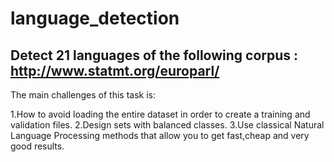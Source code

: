 # language_detection

## Detect 21 languages of the following corpus : http://www.statmt.org/europarl/

The main challenges of this task is:

1.How to avoid loading the entire dataset in order to create a training and validation files. 
2.Design sets with balanced classes. 
3.Use classical Natural Language Processing methods that allow you to get fast,cheap and very good results. 

